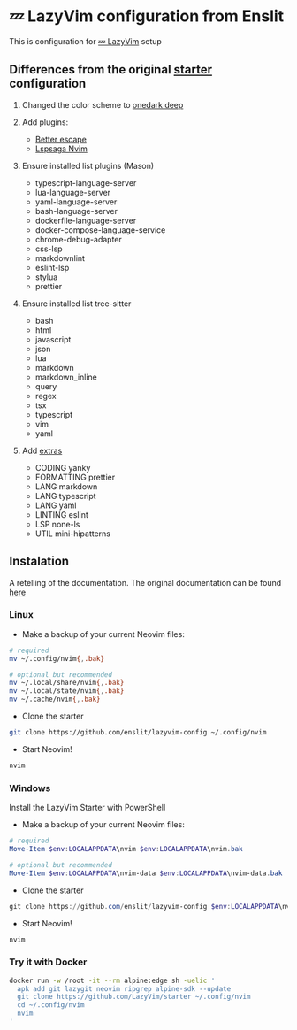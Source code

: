 # 💤 LazyVim configuration from Enslit

This is configuration for [💤 LazyVim](https://www.lazyvim.org/) setup

## Differences from the original [starter](https://github.com/LazyVim/starter) configuration

1. Changed the color scheme to [onedark deep](https://github.com/navarasu/onedark.nvim)

1. Add plugins:

   - [Better escape](https://github.com/max397574/better-escape.nvim)
   - [Lspsaga Nvim](https://nvimdev.github.io/lspsaga/)

1. Ensure installed list plugins (Mason)

   - typescript-language-server
   - lua-language-server
   - yaml-language-server
   - bash-language-server
   - dockerfile-language-server
   - docker-compose-language-service
   - chrome-debug-adapter
   - css-lsp
   - markdownlint
   - eslint-lsp
   - stylua
   - prettier

1. Ensure installed list tree-sitter

   - bash
   - html
   - javascript
   - json
   - lua
   - markdown
   - markdown_inline
   - query
   - regex
   - tsx
   - typescript
   - vim
   - yaml

1. Add [extras](https://www.lazyvim.org/extras)

   - CODING yanky
   - FORMATTING prettier
   - LANG markdown
   - LANG typescript
   - LANG yaml
   - LINTING eslint
   - LSP none-ls
   - UTIL mini-hipatterns

## Instalation

A retelling of the documentation. The original documentation can be found [here](<(https://www.lazyvim.org/installation)>)

### Linux

- Make a backup of your current Neovim files:

```bash
# required
mv ~/.config/nvim{,.bak}

# optional but recommended
mv ~/.local/share/nvim{,.bak}
mv ~/.local/state/nvim{,.bak}
mv ~/.cache/nvim{,.bak}
```

- Clone the starter

```bash
git clone https://github.com/enslit/lazyvim-config ~/.config/nvim
```

- Start Neovim!

```bash
nvim
```

### Windows

Install the LazyVim Starter with PowerShell

- Make a backup of your current Neovim files:

```powershell
# required
Move-Item $env:LOCALAPPDATA\nvim $env:LOCALAPPDATA\nvim.bak

# optional but recommended
Move-Item $env:LOCALAPPDATA\nvim-data $env:LOCALAPPDATA\nvim-data.bak
```

- Clone the starter

```powershell
git clone https://github.com/enslit/lazyvim-config $env:LOCALAPPDATA\nvim
```

- Start Neovim!

```powershell
nvim
```

### Try it with Docker

```bash
docker run -w /root -it --rm alpine:edge sh -uelic '
  apk add git lazygit neovim ripgrep alpine-sdk --update
  git clone https://github.com/LazyVim/starter ~/.config/nvim
  cd ~/.config/nvim
  nvim
'
```

